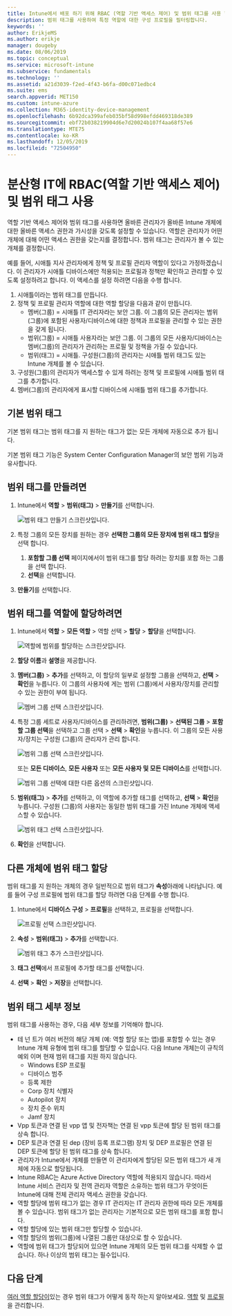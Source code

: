 ```yaml
---
title: Intune에서 배포 하기 위해 RBAC (역할 기반 액세스 제어) 및 범위 태그를 사용 합니다. | Microsoft Docs
description: 범위 태그를 사용하여 특정 역할에 대한 구성 프로필을 필터링합니다.
keywords: ''
author: ErikjeMS
ms.author: erikje
manager: dougeby
ms.date: 08/06/2019
ms.topic: conceptual
ms.service: microsoft-intune
ms.subservice: fundamentals
ms.technology: ''
ms.assetid: a21d3039-f2ed-4f43-b6fa-d00c071edbc4
ms.suite: ems
search.appverid: MET150
ms.custom: intune-azure
ms.collection: M365-identity-device-management
ms.openlocfilehash: 6b92dca399afeb035bf58d998efdd469318de389
ms.sourcegitcommit: ebf72b038219904d6e7d20024b107f4aa68f57e6
ms.translationtype: MTE75
ms.contentlocale: ko-KR
ms.lasthandoff: 12/05/2019
ms.locfileid: "72504950"
---
```

# <a name="use-role-based-access-control-rbac-and-scope-tags-for-distributed-it"></a>분산형 IT에 RBAC(역할 기반 액세스 제어) 및 범위 태그 사용

역할 기반 액세스 제어와 범위 태그를 사용하면 올바른 관리자가 올바른 Intune 개체에 대한 올바른 액세스 권한과 가시성을 갖도록 설정할 수 있습니다. 역할은 관리자가 어떤 개체에 대해 어떤 액세스 권한을 갖는지를 결정합니다. 범위 태그는 관리자가 볼 수 있는 개체를 결정합니다.

예를 들어, 시애틀 지사 관리자에게 정책 및 프로필 관리자 역할이 있다고 가정하겠습니다. 이 관리자가 시애틀 디바이스에만 적용되는 프로필과 정책만 확인하고 관리할 수 있도록 설정하려고 합니다. 이 액세스를 설정 하려면 다음을 수행 합니다.

1. 시애틀이라는 범위 태그를 만듭니다.
2. 정책 및 프로필 관리자 역할에 대한 역할 할당을 다음과 같이 만듭니다. 
    - 멤버(그룹) = 시애틀 IT 관리자라는 보안 그룹. 이 그룹의 모든 관리자는 범위(그룹)에 포함된 사용자/디바이스에 대한 정책과 프로필을 관리할 수 있는 권한을 갖게 됩니다.
    - 범위(그룹) = 시애틀 사용자라는 보안 그룹. 이 그룹의 모든 사용자/디바이스는 멤버(그룹)의 관리자가 관리하는 프로필 및 정책을 가질 수 있습니다. 
    - 범위(태그) = 시애틀. 구성원(그룹)의 관리자는 시애틀 범위 태그도 있는 Intune 개체를 볼 수 있습니다.
3. 구성원(그룹)의 관리자가 액세스할 수 있게 하려는 정책 및 프로필에 시애틀 범위 태그를 추가합니다.
4. 멤버(그룹)의 관리자에게 표시할 디바이스에 시애틀 범위 태그를 추가합니다. 

## <a name="default-scope-tag"></a>기본 범위 태그
기본 범위 태그는 범위 태그를 지 원하는 태그가 없는 모든 개체에 자동으로 추가 됩니다.

기본 범위 태그 기능은 System Center Configuration Manager의 보안 범위 기능과 유사합니다. 

## <a name="to-create-a-scope-tag"></a>범위 태그를 만들려면

1. Intune에서 **역할** > **범위(태그)**  > **만들기**를 선택합니다.

    ![범위 태그 만들기 스크린샷입니다.](./media/scope-tags/create-scope-tag.png)

3. 특정 그룹의 모든 장치를 원하는 경우 **선택한 그룹의 모든 장치에 범위 태그 할당**을 선택 합니다.
    1. **포함할 그룹 선택** 페이지에서이 범위 태그를 할당 하려는 장치를 포함 하는 그룹을 선택 합니다.
    2. **선택**을 선택합니다.
4. **만들기**를 선택합니다.

## <a name="to-assign-a-scope-tag-to-a-role"></a>범위 태그를 역할에 할당하려면

1. Intune에서 **역할** > **모든 역할** > 역할 선택 > **할당** > **할당**을 선택합니다.

    ![역할에 범위를 할당하는 스크린샷입니다.](./media/scope-tags/assign-scope-to-role.png)

2. **할당 이름**과 **설명**을 제공합니다.
3. **멤버(그룹)**  > **추가**를 선택하고, 이 할당의 일부로 설정할 그룹을 선택하고, **선택** > **확인**을 누릅니다. 이 그룹의 사용자에 게는 범위 (그룹)에서 사용자/장치를 관리할 수 있는 권한이 부여 됩니다.

    ![멤버 그룹 선택 스크린샷입니다.](./media/scope-tags/select-member-groups.png)

4. 특정 그룹 세트로 사용자/디바이스를 관리하려면, **범위(그룹)**  > **선택된 그룹** > **포함할 그룹 선택**을 선택하고 그룹 선택 > **선택** > **확인**을 누릅니다. 이 그룹의 모든 사용자/장치는 구성원 (그룹)의 관리자가 관리 합니다.

    ![범위 그룹 선택 스크린샷입니다.](./media/scope-tags/select-scope-groups.png)

    또는 **모든 디바이스**, **모든 사용자** 또는 **모든 사용자 및 모든 디바이스**를 선택합니다.

    ![범위 그룹 선택에 대한 다른 옵션의 스크린샷입니다.](./media/scope-tags/scope-group-other-options.png)
    
5. **범위(태그)**  > **추가**를 선택하고, 이 역할에 추가할 태그를 선택하고, **선택** > **확인**을 누릅니다. 구성원 (그룹)의 사용자는 동일한 범위 태그를 가진 Intune 개체에 액세스할 수 있습니다.

    ![범위 태그 선택 스크린샷입니다.](./media/scope-tags/select-scope-tags.png)

6. **확인**을 선택합니다. 

## <a name="assign-scope-tags-to-other-objects"></a>다른 개체에 범위 태그 할당

범위 태그를 지 원하는 개체의 경우 일반적으로 범위 태그가 **속성**아래에 나타납니다. 예를 들어 구성 프로필에 범위 태그를 할당 하려면 다음 단계를 수행 합니다.

1. Intune에서 **디바이스 구성** > **프로필**을 선택하고, 프로필을 선택합니다.

    ![프로필 선택 스크린샷입니다.](./media/scope-tags/choose-profile.png)

2. **속성** > **범위(태그)**  > **추가**를 선택합니다.

    ![범위 태그 추가 스크린샷입니다.](./media/scope-tags/add-scope-tags.png)

3. **태그 선택**에서 프로필에 추가할 태그를 선택합니다.
4. **선택** > **확인** > **저장**을 선택합니다.


## <a name="scope-tag-details"></a>범위 태그 세부 정보
범위 태그를 사용하는 경우, 다음 세부 정보를 기억해야 합니다. 

- 테 넌 트가 여러 버전의 해당 개체 (예: 역할 할당 또는 앱)를 포함할 수 있는 경우 Intune 개체 유형에 범위 태그를 할당할 수 있습니다.
  다음 Intune 개체는이 규칙의 예외 이며 현재 범위 태그를 지원 하지 않습니다.
    - Windows ESP 프로필
    - 디바이스 범주
    - 등록 제한
    - Corp 장치 식별자
    - Autopilot 장치
    - 장치 준수 위치
    - Jamf 장치
- Vpp 토큰과 연결 된 vpp 앱 및 전자책는 연결 된 vpp 토큰에 할당 된 범위 태그를 상속 합니다.
- DEP 토큰과 연결 된 dep (장비 등록 프로그램) 장치 및 DEP 프로필은 연결 된 DEP 토큰에 할당 된 범위 태그를 상속 합니다.
- 관리자가 Intune에서 개체를 만들면 이 관리자에게 할당된 모든 범위 태그가 새 개체에 자동으로 할당됩니다.
- Intune RBAC는 Azure Active Directory 역할에 적용되지 않습니다. 따라서 Intune 서비스 관리자 및 전역 관리자 역할은 소유하는 범위 태그가 무엇이든 Intune에 대해 전체 관리자 액세스 권한을 갖습니다.
- 역할 할당에 범위 태그가 없는 경우 IT 관리자는 IT 관리자 권한에 따라 모든 개체를 볼 수 있습니다. 범위 태그가 없는 관리자는 기본적으로 모든 범위 태그를 포함 합니다.
- 역할 할당에 있는 범위 태그만 할당할 수 있습니다.
- 역할 할당의 범위(그룹)에 나열된 그룹만 대상으로 할 수 있습니다.
- 역할에 범위 태그가 할당되어 있으면 Intune 개체의 모든 범위 태그를 삭제할 수 없습니다. 하나 이상의 범위 태그는 필수입니다.

## <a name="next-steps"></a>다음 단계

[여러 역할 할당이](role-based-access-control.md#multiple-role-assignments)있는 경우 범위 태그가 어떻게 동작 하는지 알아보세요.
[역할](role-based-access-control.md) 및 [프로필](../configuration/device-profile-assign.md)을 관리합니다.
